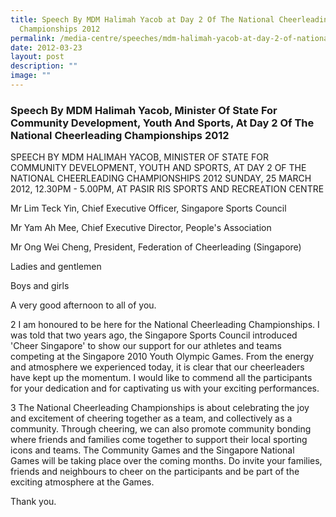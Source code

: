 ```yaml
---
title: Speech By MDM Halimah Yacob at Day 2 Of The National Cheerleading
  Championships 2012
permalink: /media-centre/speeches/mdm-halimah-yacob-at-day-2-of-national-cheerleading-championships-2012/
date: 2012-03-23
layout: post
description: ""
image: ""
---
```

### **Speech By MDM Halimah Yacob, Minister Of State For Community Development, Youth And Sports, At Day 2 Of The National Cheerleading Championships 2012**

SPEECH BY MDM HALIMAH YACOB, MINISTER OF STATE FOR COMMUNITY DEVELOPMENT, YOUTH AND SPORTS, AT DAY 2 OF THE NATIONAL CHEERLEADING CHAMPIONSHIPS 2012
SUNDAY, 25 MARCH 2012, 12.30PM - 5.00PM, AT PASIR RIS SPORTS AND RECREATION CENTRE

Mr Lim Teck Yin, Chief Executive Officer, Singapore Sports Council

Mr Yam Ah Mee, Chief Executive Director, People's Association

Mr Ong Wei Cheng, President, Federation of Cheerleading (Singapore)

Ladies and gentlemen

Boys and girls

A very good afternoon to all of you.

2 I am honoured to be here for the National Cheerleading Championships. I was told that two years ago, the Singapore Sports Council introduced 'Cheer Singapore' to show our support for our athletes and teams competing at the Singapore 2010 Youth Olympic Games. From the energy and atmosphere we experienced today, it is clear that our cheerleaders have kept up the momentum. I would like to commend all the participants for your dedication and for captivating us with your exciting performances.

3 The National Cheerleading Championships is about celebrating the joy and excitement of cheering together as a team, and collectively as a community. Through cheering, we can also promote community bonding where friends and families come together to support their local sporting icons and teams. The Community Games and the Singapore National Games will be taking place over the coming months. Do invite your families, friends and neighbours to cheer on the participants and be part of the exciting atmosphere at the Games.

Thank you.